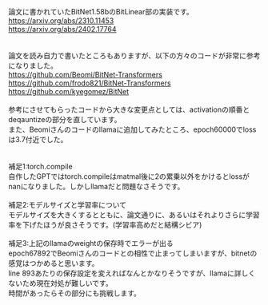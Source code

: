 論文に書かれていたBitNet1.58bのBitLinear部の実装です。<br>
https://arxiv.org/abs/2310.11453<br>
https://arxiv.org/abs/2402.17764<br>
<br>
<br>
論文を読み自力で書いたところもありますが、以下の方々のコードが非常に参考になりました。<br>
https://github.com/Beomi/BitNet-Transformers<br>
https://github.com/frodo821/BitNet-Transformers<br>
https://github.com/kyegomez/BitNet<br>
<br>
参考にさせてもらったコードから大きな変更点としては、activationの順番とdeqauntizeの部分を直しています。<br>
また、Beomiさんのコードのllamaに追加してみたところ、epoch60000でlossは3.7付近でした。<br>
<br>
<br>
補足1:torch.compile<br>
自作したGPTではtorch.compileはmatmal後に2の累乗以外をかけるとlossがnanになりました。しかしllamaだと問題なさそうです。<br>
<br>
補足2:モデルサイズと学習率について<br>
モデルサイズを大きくするとともに、論文通りに、あるいはそれよりさらに学習率を下げたほうが良さそうです。(学習率高めだと結構シビア)<br>
<br>
補足3:上記のllamaのweightの保存時でエラーが出る<br>
epoch67892でBeomiさんのコードとの相性で止まってしまいますが、bitnetの感覚はつかめると思います。<br>
line 893あたりの保存設定を変えればなんとかなりそうですが、llamaに詳しくないため現在対処が難しいです。<br>
時間があったらその部分にも挑戦します。<br>
